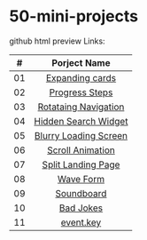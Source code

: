 # 50-mini-projects

github html preview Links:

|  #  | Porject Name        |
|:---:|:-------------------:|
| 01  | [Expanding cards](http://htmlpreview.github.io/?https://github.com/Bollesh/50-mini-projects/blob/main/Expanding-Cards/index.html) |
| 02  | [Progress Steps](http://htmlpreview.github.io/?https://github.com/Bollesh/50-mini-projects/blob/main/Progress-Steps/index.html)  |
|03|[Rotataing Navigation](http://htmlpreview.github.io/?https://github.com/Bollesh/50-mini-projects/blob/main/Rotating-Nav-Animation/index.html)|
|04|[Hidden Search Widget](http://htmlpreview.github.io/?https://github.com/Bollesh/50-mini-projects/blob/main/Hidden-Search/index.html)|
|05|[Blurry Loading Screen](http://htmlpreview.github.io/?https://github.com/Bollesh/50-mini-projects/blob/main/Blurry-Loading-Screen/index.html)|
|06|[Scroll Animation](https://htmlpreview.github.io/?https://github.com/Bollesh/50-mini-projects/blob/main/Scrolling-Animation/index.html)|
|07|[Split Landing Page](https://htmlpreview.github.io/?https://github.com/Bollesh/50-mini-projects/blob/main/Split-Landing-Page/index.html)|
|08|[Wave Form](http://htmlpreview.github.io/?https://github.com/Bollesh/50-mini-projects/blob/main/Wave-Form/index.html)|
|09|[Soundboard](http://htmlpreview.github.io/?https://github.com/Bollesh/50-mini-projects/blob/main/Soundboard/index.html)|
|10|[Bad Jokes](http://htmlpreview.github.io/?https://github.com/Bollesh/50-mini-projects/blob/main/Bad-Jokes/index.html)|
|11|[event.key](http://htmlpreview.github.io/?https://github.com/Bollesh/50-mini-projects/tree/main/Expanding-Cards)|

